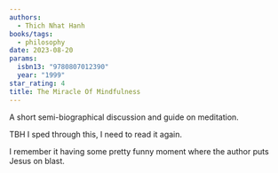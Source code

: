```yaml
---
authors:
  - Thich Nhat Hanh
books/tags:
  - philosophy
date: 2023-08-20
params:
  isbn13: "9780807012390"
  year: "1999"
star_rating: 4
title: The Miracle Of Mindfulness
---
```


A short semi-biographical discussion and guide on meditation.

TBH I sped through this, I need to read it again.

I remember it having some pretty funny moment where the author puts Jesus on blast.

<!--more-->
